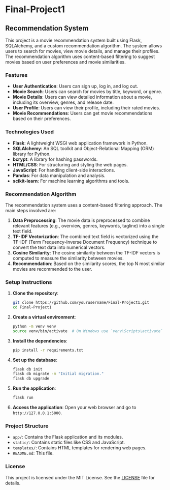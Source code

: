 # Final-Project1

## Recommendation System

This project is a movie recommendation system built using Flask, SQLAlchemy, and a custom recommendation algorithm. The system allows users to search for movies, view movie details, and manage their profiles. The recommendation algorithm uses content-based filtering to suggest movies based on user preferences and movie similarities.

### Features

- **User Authentication**: Users can sign up, log in, and log out.
- **Movie Search**: Users can search for movies by title, keyword, or genre.
- **Movie Details**: Users can view detailed information about a movie, including its overview, genres, and release date.
- **User Profile**: Users can view their profile, including their rated movies.
- **Movie Recommendations**: Users can get movie recommendations based on their preferences.

### Technologies Used

- **Flask**: A lightweight WSGI web application framework in Python.
- **SQLAlchemy**: An SQL toolkit and Object-Relational Mapping (ORM) library for Python.
- **bcrypt**: A library for hashing passwords.
- **HTML/CSS**: For structuring and styling the web pages.
- **JavaScript**: For handling client-side interactions.
- **Pandas**: For data manipulation and analysis.
- **scikit-learn**: For machine learning algorithms and tools.

### Recommendation Algorithm

The recommendation system uses a content-based filtering approach. The main steps involved are:

1. **Data Preprocessing**: The movie data is preprocessed to combine relevant features (e.g., overview, genres, keywords, tagline) into a single text field.
2. **TF-IDF Vectorization**: The combined text field is vectorized using the TF-IDF (Term Frequency-Inverse Document Frequency) technique to convert the text data into numerical vectors.
3. **Cosine Similarity**: The cosine similarity between the TF-IDF vectors is computed to measure the similarity between movies.
4. **Recommendation**: Based on the similarity scores, the top N most similar movies are recommended to the user.

### Setup Instructions

1. **Clone the repository**:
    ```bash
    git clone https://github.com/yourusername/Final-Project1.git
    cd Final-Project1
    ```

2. **Create a virtual environment**:
    ```bash
    python -m venv venv
    source venv/bin/activate  # On Windows use `venv\Scripts\activate`
    ```

3. **Install the dependencies**:
    ```bash
    pip install -r requirements.txt
    ```

4. **Set up the database**:
    ```bash
    flask db init
    flask db migrate -m "Initial migration."
    flask db upgrade
    ```

5. **Run the application**:
    ```bash
    flask run
    ```

6. **Access the application**:
    Open your web browser and go to `http://127.0.0.1:5000`.

### Project Structure

- `app/`: Contains the Flask application and its modules.
- `static/`: Contains static files like CSS and JavaScript.
- `templates/`: Contains HTML templates for rendering web pages.
- `README.md`: This file.

### License

This project is licensed under the MIT License. See the [LICENSE](LICENSE) file for details.

